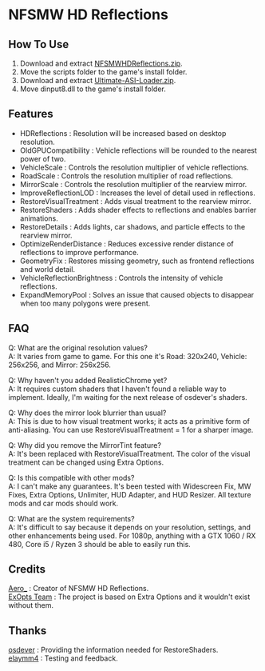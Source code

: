 # NFSMW HD Reflections

## How To Use  
1. Download and extract [NFSMWHDReflections.zip](https://github.com/AeroWidescreen/NFSMWHDReflections/releases).  
2. Move the scripts folder to the game's install folder.  
3. Download and extract [Ultimate-ASI-Loader.zip](https://github.com/ThirteenAG/Ultimate-ASI-Loader/releases).  
4. Move dinput8.dll to the game's install folder.  

## Features
- HDReflections : Resolution will be increased based on desktop resolution.
- OldGPUCompatibility : Vehicle reflections will be rounded to the nearest power of two.
- VehicleScale : Controls the resolution multiplier of vehicle reflections.
- RoadScale : Controls the resolution multiplier of road reflections.
- MirrorScale : Controls the resolution multiplier of the rearview mirror.
- ImproveReflectionLOD : Increases the level of detail used in reflections.  
- RestoreVisualTreatment : Adds visual treatment to the rearview mirror.  
- RestoreShaders : Adds shader effects to reflections and enables barrier animations.
- RestoreDetails : Adds lights, car shadows, and particle effects to the rearview mirror.   
- OptimizeRenderDistance : Reduces excessive render distance of reflections to improve performance. 
- GeometryFix : Restores missing geometry, such as frontend reflections and world detail.  
- VehicleReflectionBrightness : Controls the intensity of vehicle reflections.  
- ExpandMemoryPool : Solves an issue that caused objects to disappear when too many polygons were present.  

## FAQ
Q: What are the original resolution values?  
A: It varies from game to game. For this one it's Road: 320x240, Vehicle: 256x256, and Mirror: 256x256.  

Q: Why haven't you added RealisticChrome yet?  
A: It requires custom shaders that I haven't found a reliable way to implement. Ideally, I'm waiting for the next release of osdever's shaders.  

Q: Why does the mirror look blurrier than usual?  
A: This is due to how visual treatment works; it acts as a primitive form of anti-aliasing. You can use RestoreVisualTreatment = 1 for a sharper image.

Q: Why did you remove the MirrorTint feature?  
A: It's been replaced with RestoreVisualTreatment. The color of the visual treatment can be changed using Extra Options.  

Q: Is this compatible with other mods?  
A: I can't make any guarantees. It's been tested with Widescreen Fix, MW Fixes, Extra Options, Unlimiter, HUD Adapter, and HUD Resizer. All texture mods and car mods should work.  

Q: What are the system requirements?  
A:  It's difficult to say because it depends on your resolution, settings, and other enhancements being used. For 1080p, anything with a GTX 1060 / RX 480, Core i5 / Ryzen 3 should be able to easily run this.  

## Credits
[Aero_](https://github.com/AeroWidescreen) : Creator of NFSMW HD Reflections.  
[ExOpts Team](https://github.com/ExOptsTeam/) : The project is based on Extra Options and it wouldn't exist without them.

## Thanks
[osdever](https://github.com/osdeverr) : Providing the information needed for RestoreShaders.  
[elaymm4](https://github.com/elaymm4) : Testing and feedback.  

